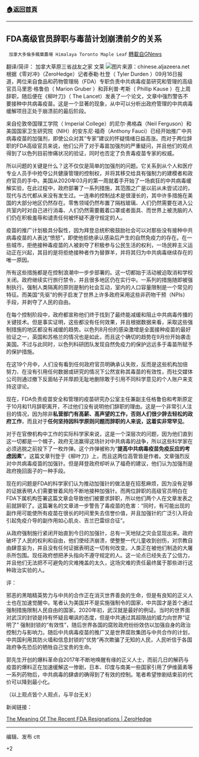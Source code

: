 ###  [:house:返回首頁](https://github.com/ourhimalayas/txt)
---


## FDA高级官员辞职与毒苗计划崩溃前夕的关系
` 加拿大多倫多楓葉農場 Himalaya Toronto Maple Leaf` [轉載自GNews](https://gnews.org/zh-hans/1537319/)

翻译/简评： 加拿大草原三省战友之家 文莱
![](https://assets.gnews.org/wp-content/uploads/2021/09/shutterstock_1680091963-copy.jpg)图片来源：chinese.aljazeera.net
根据《零对冲》（ZeroHedge）记者泰勒·杜登（ Tyler Durden ）09月16日报道，两位来自食品和药物管理局（FDA）专职负责中共病毒疫苗研究和管理的高级官员马里恩·格鲁伯（ Marion Gruber ）和菲利普·考斯（ Phillip Kause ）在上周辞职，随后便在《柳叶刀》（ The Lancet）发表了一个论文，文章中强烈警告不要接种中共病毒疫苗。这是一个显著的现象，从中可以分析出政府管理的中共病毒缓解项目正处于崩溃前的最后阶段。

来自伦敦帝国理工学院（ Imperial College）的尼尔·弗格森（Neil Ferguson）和美国国家卫生研究院（NIH）的安东尼·福奇（Anthony Fauci）已经开始推广中共病毒疫苗的加强剂，即使公众对其“专家”建议的怀疑情绪日益高涨。而对于两位辞职的FDA高级官员来说，他们公开了对于毒苗加强剂的严重疑问，并且他们的观点得到了以色列目前惨痛状况的验证，同时也否定了负责毒疫苗专家的权威。

所以问题的关键是什么？这不仅仅是简单的加强剂的问题。它关系到从个人和医疗专业人员手中抢夺公共健康管理的控制权，并将其移交给具有强制力的建模者和政府官员的手中。美国从2020年03月的第一周就着手开始了一场疯狂的中共病毒缓解实验，在此过程中，政府部署了一系列措施，其范围之广是以前从未尝试过的，现代与古代都从来没有发生过。一连串的控制战术是很漫长的，其中许多措施在美国的大部分地区仍然存在。零售领域仍然布置了隔档玻璃、人们仍然需要在进入公共室内时对自己进行消毒、人们仍然需要戴着口罩或者面具、而世界上被洗脑的人们仍在积极羞辱和谴责任何被怀疑不遵守规定的人。

疫苗的推广计划极具分裂性，因为拜登总统积极鼓励社会可以对那些没有接种中共病毒疫苗的人表达“愤怒”，即使他拒绝承认感染后产生的自然免疫力的存在。在一些城市，拒绝接种毒疫苗的人被剥夺了积极参与公民生活的权利，一场民粹主义运动正在兴起，其目的是将拒绝接种者作为替罪羊，并将其归为中共病毒继续存在的唯一原因。

所有这些措施都是在控制浪潮中一步步部署的。这一切都始于活动被迫取消和学校关闭。政府继续实行旅行禁令，并且很多地区仍在实行中。一系列的措施随即被强制执行。强制人类隔离的原则是制约社会互动，室内的人口容量限制是一个常见的特征。而美国“先驱”的例子启发了世界上许多政府采用这些非药物干预（NPIs）手段，并剥夺了人民的自由。

在每个控制阶段中，政府都宣称他们终于找到了最终能减缓和阻止中共病毒传播的关键技术。但是事实证明，这些都没有任何效果，并且根据数据来看，采取这些强制措施的地区都没有减缓的趋势。以色列8月份的感染激增是全面接种疫苗的最好验证之一，英国和苏格兰的情况也是如此，而且这个确切的趋势在9月份开始袭击美国。不过与此同时，以色列科研团队发现自然免疫力的保护远远多于毒苗所赋予的保护措施。

在这19个月中，人们没有看到任何政府官员明确承认失败，反而是这些机构加倍努力、在没有引用任何数据或研究的情况下公然宣称其毒苗的有效性，而社交媒体公司则通过撤下反面帖子并厚颜无耻地删除敢于引用不同科学意见的个人账户来支持这谬论。

现在，FDA负责疫苗安全和管理的疫苗研究办公室主任兼副主任格鲁伯和考斯原定于10月和11月辞职离开，不过他们没有说明他们辞职的理由。这是一个非常引人注目的情况，因为除非**私营部门有高薪、高声望的工作，否则人们很少辞去轻松的政府工作**，而且对于**任何坚持因科学原则问题而辞职的人来说，这着实非常罕见**。

对于在官僚机构中工作的实际科学家来说，这是一个深层次的问题，因为他们直到这一切都是一个幌子，政府无法赢得这场针对中共病毒的战争，所以这些科学家在必须逃脱之前投下了一枚炸弹。这个炸弹被称为“**提高中共病毒疫苗免疫反应的考虑因素**”。这篇文章刊登于《柳叶刀》上，而且这两位高管皆是作者。文章强烈反对中共病毒疫苗的加强针。但是拜登政府却听从了福奇的建议，他们认为加强剂是政府挽回面子的一种手段。

现在的问题是FDA的科学家们认为推动加强针的做法是在招惹麻烦，因为没有足够的证据表明人们需要冒着风险不断地接种加强针。而两位辞职的高级官员明白在FDA下属机构签署这篇文章会导致他们被要求辞职，所以他们两个人在文章发表之前就辞职了。这篇署名的文章进一步警告了毒疫苗的危害：“同时，有可能出现的副作用可能使所有疫苗在很长的时间里失去信誉价值，并且加强针的广泛引入将会引起免疫介导的副作用如心肌炎、吉兰巴雷综合征”。

从政府强制施行紧闭开始直到今日的加强针，总有一天地狱之灾会显现出来。政府破坏了人民的权利和自由，他们使经济崩溃，使整整一代儿童收到创伤，对宗教自由肆意妄为，并且没有任何证据表明这一切有何改变。人类正在被他们制造的大屠杀所包围。现任政府想把矛头指向不遵守规定的人。这一论点已经失去了公信力，并且他们无法把不可避免的灾难掩盖的太久，这场灾难的责任最终属于那些进行这种政治实验的人。

评：

邪恶的黑暗精英势力与中共的合作正在消灭世界善良的生命，但是有良知的正义人士也在加速觉醒中。笔者认为美国并不是实施强制令的国家，中共国才是首个通过强制措施限制人民自由的国家。2020年初，武汉就是最好的例证。当时的世界面对武汉的封锁是持有怀疑且嘲讽的态度，但是中共通过其超限战的威力向世界“证明了” 强制封锁的“有效性”，随后世界各国的腐败政府纷纷效仿以加强自身的政治控制力与影响力。随后中共病毒疫苗的推广又是世界腐败集团与中共合作的计划，中共国利用其防火墙和信息封锁的”优势“再次欺骗了无知的人民，人民听信于各国政府争先恐后的牺牲自己宝贵的生命。

郭先生开创的爆料革命自2017年不断地唤醒有缘的正义人士，而前几日的解药与疫苗的爆料正在加速缓解这一惨剧，日本、印度与南美一些国家引用了伊维菌素等一系列药物后，中共病毒的肆虐的确得到了有效的控制。笔者希望惨剧结束前的代价可以降到最小化。

（以上观点皆个人观点，与平台无关）

新闻链接：

[The Meaning Of The Recent FDA Resignations | ZeroHedge](https://www.zerohedge.com/political/meaning-recent-fda-resignations)

* * *

编辑、发布 ctt

+2
